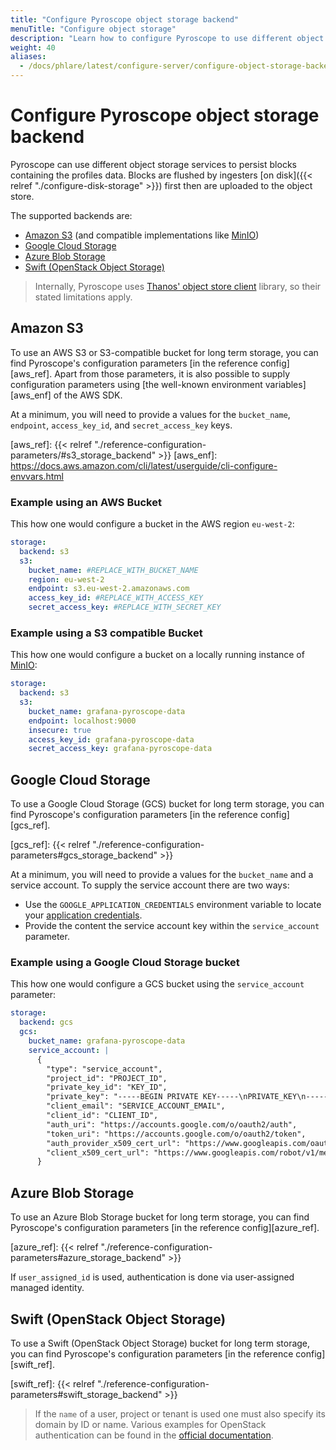 ```yaml
---
title: "Configure Pyroscope object storage backend"
menuTitle: "Configure object storage"
description: "Learn how to configure Pyroscope to use different object storage backend implementations."
weight: 40
aliases:
  - /docs/phlare/latest/configure-server/configure-object-storage-backend/
---
```


# Configure Pyroscope object storage backend

Pyroscope can use different object storage services to persist blocks containing the profiles data.
Blocks are flushed by ingesters [on disk]({{< relref "./configure-disk-storage" >}}) first then are uploaded to the object store.

The supported backends are:

- [Amazon S3](https://aws.amazon.com/s3/) (and compatible implementations like [MinIO](https://min.io/))
- [Google Cloud Storage](https://cloud.google.com/storage)
- [Azure Blob Storage](https://azure.microsoft.com/es-es/services/storage/blobs/)
- [Swift (OpenStack Object Storage)](https://wiki.openstack.org/wiki/Swift)

> Internally, Pyroscope uses [Thanos' object store client] library, so their stated limitations apply.

[Thanos' object store client]: https://github.com/thanos-io/objstore#supported-providers-clients

## Amazon S3

To use an AWS S3 or S3-compatible bucket for long term storage, you can find Pyroscope's configuration parameters [in the reference config][aws_ref]. Apart from those parameters, it is also possible to supply configuration  parameters using [the well-known environment variables][aws_enf] of the AWS SDK.

At a minimum, you will need to provide a values for the `bucket_name`, `endpoint`, `access_key_id`, and `secret_access_key` keys.

[aws_ref]: {{< relref "./reference-configuration-parameters/#s3_storage_backend" >}}
[aws_enf]: https://docs.aws.amazon.com/cli/latest/userguide/cli-configure-envvars.html

### Example using an AWS Bucket

This how one would configure a bucket in the AWS region `eu-west-2`:

```yaml
storage:
  backend: s3
  s3:
    bucket_name: #REPLACE_WITH_BUCKET_NAME
    region: eu-west-2
    endpoint: s3.eu-west-2.amazonaws.com
    access_key_id: #REPLACE_WITH_ACCESS_KEY
    secret_access_key: #REPLACE_WITH_SECRET_KEY
```

### Example using a S3 compatible Bucket

This how one would configure a bucket on a locally running instance of [MinIO]:

```yaml
storage:
  backend: s3
  s3:
    bucket_name: grafana-pyroscope-data
    endpoint: localhost:9000
    insecure: true
    access_key_id: grafana-pyroscope-data
    secret_access_key: grafana-pyroscope-data
```

[MinIO]: https://min.io/docs/minio/container/index.html

## Google Cloud Storage

To use a Google Cloud Storage (GCS) bucket for long term storage, you can find Pyroscope's configuration parameters [in the reference config][gcs_ref].

[gcs_ref]: {{< relref "./reference-configuration-parameters#gcs_storage_backend" >}}

At a minimum, you will need to provide a values for the `bucket_name` and a service account. To supply the service account there are two ways:

* Use the `GOOGLE_APPLICATION_CREDENTIALS` environment variable to locate your [application credentials](https://cloud.google.com/docs/authentication/production).
* Provide the content the service account key within the `service_account` parameter.

### Example using a Google Cloud Storage bucket

This how one would configure a GCS bucket using the `service_account` parameter:

```yaml
storage:
  backend: gcs
  gcs:
    bucket_name: grafana-pyroscope-data
    service_account: |
      {
        "type": "service_account",
        "project_id": "PROJECT_ID",
        "private_key_id": "KEY_ID",
        "private_key": "-----BEGIN PRIVATE KEY-----\nPRIVATE_KEY\n-----END PRIVATE KEY-----\n",
        "client_email": "SERVICE_ACCOUNT_EMAIL",
        "client_id": "CLIENT_ID",
        "auth_uri": "https://accounts.google.com/o/oauth2/auth",
        "token_uri": "https://accounts.google.com/o/oauth2/token",
        "auth_provider_x509_cert_url": "https://www.googleapis.com/oauth2/v1/certs",
        "client_x509_cert_url": "https://www.googleapis.com/robot/v1/metadata/x509/SERVICE_ACCOUNT_EMAIL"
      }
```

## Azure Blob Storage

To use an Azure Blob Storage bucket for long term storage, you can find Pyroscope's configuration parameters [in the reference config][azure_ref].

[azure_ref]: {{< relref "./reference-configuration-parameters#azure_storage_backend" >}}

If `user_assigned_id` is used, authentication is done via user-assigned managed identity.

[//TODO]: <> (Provide example with and without user-assigned managed identity)

## Swift (OpenStack Object Storage)

To use a Swift (OpenStack Object Storage) bucket for long term storage, you can find Pyroscope's configuration parameters [in the reference config][swift_ref].

[swift_ref]: {{< relref "./reference-configuration-parameters#swift_storage_backend" >}}

>If the `name` of a user, project or tenant is used one must also specify its domain by ID or name. Various examples for OpenStack authentication can be found in the [official documentation](https://developer.openstack.org/api-ref/identity/v3/index.html?expanded=password-authentication-with-scoped-authorization-detail#password-authentication-with-unscoped-authorization).

[//TODO]: <> (Provide example)
